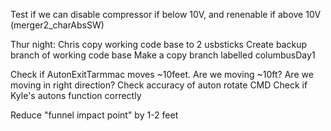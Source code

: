 Test if we can disable compressor if below 10V, and renenable if above 10V  (merger2_charAbsSW) 

Thur night:  Chris copy working code base to 2 usbsticks
             Create backup branch of working code base
             Make a copy branch labelled columbusDay1
             

Check if AutonExitTarmmac moves ~10feet.  Are we moving ~10ft?  Are we moving in right direction?
Check accuracy of auton rotate CMD
Check if Kyle's autons function correctly

Reduce "funnel impact point" by 1-2 feet


